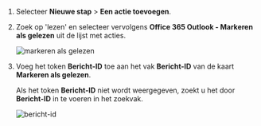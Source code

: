 1. Selecteer **Nieuwe stap** > **Een actie toevoegen**.
2. Zoek op 'lezen' en selecteer vervolgens **Office 365 Outlook - Markeren als gelezen** uit de lijst met acties.
   
    ![markeren als gelezen](includes/media/email-triggers/email-triggers-5.png)
3. Voeg het token **Bericht-ID** toe aan het vak **Bericht-ID** van de kaart **Markeren als gelezen**.
   
     Als het token **Bericht-ID** niet wordt weergegeven, zoekt u het door **Bericht-ID** in te voeren in het zoekvak.
   
    ![bericht-id](includes/media/email-triggers/email-triggers-6.png)

